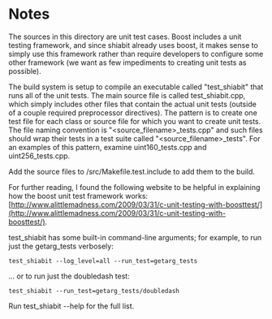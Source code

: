 # Notes
The sources in this directory are unit test cases.  Boost includes a
unit testing framework, and since shiabit already uses boost, it makes
sense to simply use this framework rather than require developers to
configure some other framework (we want as few impediments to creating
unit tests as possible).

The build system is setup to compile an executable called "test_shiabit"
that runs all of the unit tests.  The main source file is called
test_shiabit.cpp, which simply includes other files that contain the
actual unit tests (outside of a couple required preprocessor
directives).  The pattern is to create one test file for each class or
source file for which you want to create unit tests.  The file naming
convention is "<source_filename>_tests.cpp" and such files should wrap
their tests in a test suite called "<source_filename>_tests".  For an
examples of this pattern, examine uint160_tests.cpp and
uint256_tests.cpp.

Add the source files to /src/Makefile.test.include to add them to the build.

For further reading, I found the following website to be helpful in
explaining how the boost unit test framework works:
[http://www.alittlemadness.com/2009/03/31/c-unit-testing-with-boosttest/](http://www.alittlemadness.com/2009/03/31/c-unit-testing-with-boosttest/).

test_shiabit has some built-in command-line arguments; for
example, to run just the getarg_tests verbosely:

    test_shiabit --log_level=all --run_test=getarg_tests

... or to run just the doubledash test:

    test_shiabit --run_test=getarg_tests/doubledash

Run  test_shiabit --help   for the full list.

